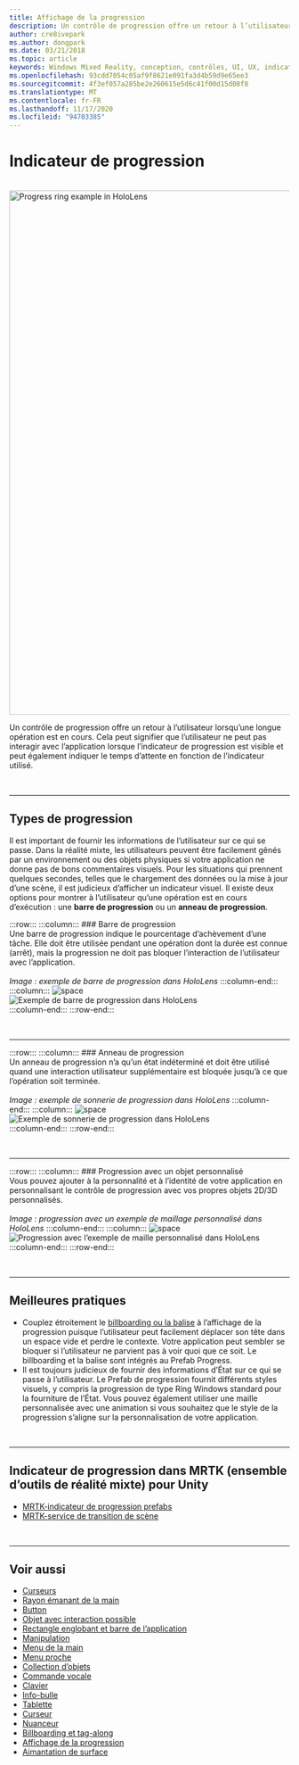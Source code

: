 ```yaml
---
title: Affichage de la progression
description: Un contrôle de progression offre un retour à l’utilisateur lorsqu’une longue opération est en cours.
author: cre8ivepark
ms.author: dongpark
ms.date: 03/21/2018
ms.topic: article
keywords: Windows Mixed Reality, conception, contrôles, UI, UX, indicateur de progression, casque de réalité mixte, casque de réalité mixte, casque de réalité virtuelle, HoloLens, MRTK, kit de temps de réalité mixte
ms.openlocfilehash: 93cdd7054c05af9f8621e091fa3d4b59d9e65ee3
ms.sourcegitcommit: 4f3ef057a285be2e260615e5d6c41f00d15d08f8
ms.translationtype: MT
ms.contentlocale: fr-FR
ms.lasthandoff: 11/17/2020
ms.locfileid: "94703385"
---
```

# <a name="progress-indicator"></a>Indicateur de progression

<br>

<img src="images/MRTK_ProgressIndicator.gif" alt="Progress ring example in HoloLens" width="940px">

Un contrôle de progression offre un retour à l’utilisateur lorsqu’une longue opération est en cours. Cela peut signifier que l’utilisateur ne peut pas interagir avec l’application lorsque l’indicateur de progression est visible et peut également indiquer le temps d’attente en fonction de l’indicateur utilisé.

<br>

---

## <a name="types-of-progress"></a>Types de progression

Il est important de fournir les informations de l’utilisateur sur ce qui se passe. Dans la réalité mixte, les utilisateurs peuvent être facilement gênés par un environnement ou des objets physiques si votre application ne donne pas de bons commentaires visuels. Pour les situations qui prennent quelques secondes, telles que le chargement des données ou la mise à jour d’une scène, il est judicieux d’afficher un indicateur visuel. Il existe deux options pour montrer à l’utilisateur qu’une opération est en cours d’exécution : une **barre de progression** ou un **anneau de progression**.

:::row:::
    :::column:::
        ### <a name="progress-barbr"></a>Barre de progression<br>
        Une barre de progression indique le pourcentage d’achèvement d’une tâche. Elle doit être utilisée pendant une opération dont la durée est connue (arrêt), mais la progression ne doit pas bloquer l’interaction de l’utilisateur avec l’application.<br>
        <br>
        *Image : exemple de barre de progression dans HoloLens*
    :::column-end:::
        :::column:::
        ![space](images/spacer-20x582.png)<br>
       ![Exemple de barre de progression dans HoloLens](images/640px-progressbar.jpg)<br>
    :::column-end:::
:::row-end:::

<br>

---

:::row:::
    :::column:::
        ### <a name="progress-ringbr"></a>Anneau de progression<br>
        Un anneau de progression n’a qu’un état indéterminé et doit être utilisé quand une interaction utilisateur supplémentaire est bloquée jusqu’à ce que l’opération soit terminée.<br>
        <br>
        *Image : exemple de sonnerie de progression dans HoloLens*
    :::column-end:::
        :::column:::
        ![space](images/spacer-20x582.png)<br>
       ![Exemple de sonnerie de progression dans HoloLens](images/640px-progressring.jpg)<br>
    :::column-end:::
:::row-end:::

<br>

---

:::row:::
    :::column:::
        ### <a name="progress-with-a-custom-objectbr"></a>Progression avec un objet personnalisé<br>
        Vous pouvez ajouter à la personnalité et à l’identité de votre application en personnalisant le contrôle de progression avec vos propres objets 2D/3D personnalisés.<br>
        <br>
        *Image : progression avec un exemple de maillage personnalisé dans HoloLens*
    :::column-end:::
        :::column:::
        ![space](images/spacer-20x582.png)<br>
       ![Progression avec l’exemple de maille personnalisé dans HoloLens](images/640px-progresscustom.jpg)<br>
    :::column-end:::
:::row-end:::

<br>

---

## <a name="best-practices"></a>Meilleures pratiques
* Couplez étroitement le [billboarding ou la balise](billboarding-and-tag-along.md) à l’affichage de la progression puisque l’utilisateur peut facilement déplacer son tête dans un espace vide et perdre le contexte. Votre application peut sembler se bloquer si l’utilisateur ne parvient pas à voir quoi que ce soit. Le billboarding et la balise sont intégrés au Prefab Progress.
* Il est toujours judicieux de fournir des informations d’État sur ce qui se passe à l’utilisateur. Le Prefab de progression fournit différents styles visuels, y compris la progression de type Ring Windows standard pour la fourniture de l’État. Vous pouvez également utiliser une maille personnalisée avec une animation si vous souhaitez que le style de la progression s’aligne sur la personnalisation de votre application.

<br>

---

## <a name="progress-indicator-in-mrtk-mixed-reality-toolkit-for-unity"></a>Indicateur de progression dans MRTK (ensemble d’outils de réalité mixte) pour Unity

* [MRTK-indicateur de progression prefabs](https://github.com/microsoft/MixedRealityToolkit-Unity/tree/mrtk_release/Assets/MixedRealityToolkit.SDK/Features/UX/Prefabs/ProgressIndicators)
* [MRTK-service de transition de scène](https://microsoft.github.io/MixedRealityToolkit-Unity/Documentation/Extensions/SceneTransitionService/SceneTransitionServiceOverview.html)


<br>

---

## <a name="see-also"></a>Voir aussi

* [Curseurs](cursors.md)
* [Rayon émanant de la main](point-and-commit.md)
* [Button](button.md)
* [Objet avec interaction possible](interactable-object.md)
* [Rectangle englobant et barre de l’application](app-bar-and-bounding-box.md)
* [Manipulation](direct-manipulation.md)
* [Menu de la main](hand-menu.md)
* [Menu proche](near-menu.md)
* [Collection d’objets](object-collection.md)
* [Commande vocale](voice-input.md)
* [Clavier](keyboard.md)
* [Info-bulle](tooltip.md)
* [Tablette](slate.md)
* [Curseur](slider.md)
* [Nuanceur](shader.md)
* [Billboarding et tag-along](billboarding-and-tag-along.md)
* [Affichage de la progression](progress.md)
* [Aimantation de surface](surface-magnetism.md)
